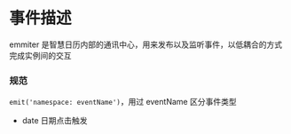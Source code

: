 # 事件描述

emmiter 是智慧日历内部的通讯中心，用来发布以及监听事件，以低耦合的方式完成实例间的交互

### 规范

`emit('namespace: eventName')`，用过 eventName 区分事件类型

- date
  日期点击触发
